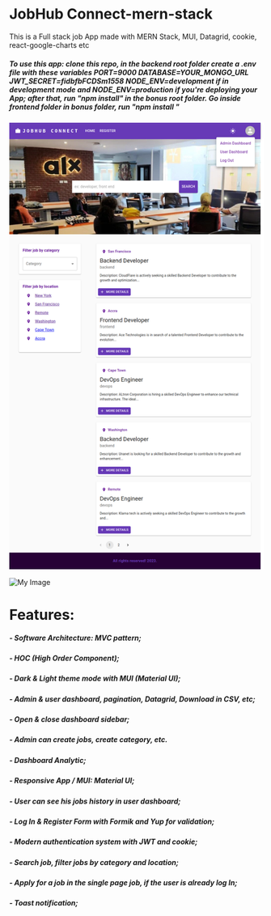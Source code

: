 # JobHub Connect-mern-stack
This is a Full stack job App made with MERN Stack, MUI, Datagrid, cookie, react-google-charts etc

##### To use this app: clone this repo, in the backend root folder create a .env file with these variables PORT=9000 DATABASE=YOUR_MONGO_URL JWT_SECRET=fidbfbFCDSm1558 NODE_ENV=development if in development mode and NODE_ENV=production if you're deploying your App; after that, run "npm install" in the bonus root folder. Go inside frontend folder in bonus folder, run "npm install "

![My Image](frontend/src/images/jobhub.png)

![My Image](frontend/src/images/dashboardjob.png)



# Features:
##### - Software Architecture: MVC pattern;
##### - HOC (High Order Component);
##### - Dark & Light theme mode with MUI (Material UI);
##### - Admin & user dashboard, pagination, Datagrid, Download in CSV, etc;
##### - Open & close dashboard sidebar;
##### - Admin can create jobs, create category, etc.
##### - Dashboard Analytic;
##### - Responsive App / MUI: Material UI;
##### - User can see his jobs history in user dashboard;
##### - Log In & Register Form with Formik and Yup for validation;
##### - Modern authentication system with JWT and cookie;
##### - Search job, filter jobs by category and location;
##### - Apply for a job in the single page job, if the user is already log In;
##### - Toast notification;

